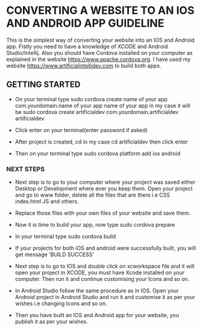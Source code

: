 

# CONVERTING A WEBSITE TO AN IOS AND ANDROID APP GUIDELINE

This is the simplest way of converting your website into an IOS and Android app. Fistly you need to have a knowledge of XCODE and Android Studio/Intellij. Also you should have Cordova installed on your computer as explained in the website https://www.apache.cordova.org. I have used my website https://www.artificialintellidev.com to build both apps.

## GETTING STARTED

* On your terminal type sudo cordova create name of your app com.yourdomain.name of your app name of your app
in my case it will be sudo cordova create artificialdev com.yourdomain.artificialdev artificialdev 

* Click enter on your terminal(enter password if asked)
* After project is created, cd <name of your app> in my case cd artificialdev then click enter
* Then on your terminal type sudo cordova platform add ios android


### NEXT STEPS


* Next step is to go to your computer where your project was saved either Desktop or Development where ever you    keep them. Open your project and go to www folder, delete all the files that are there i.e CSS index.html JS and others.
* Replace those files with your own files of your website and save them.

* Now it is time to build your app, now type sudo cordova prepare
* In your terminal type sudo cordova build
* If your projects for both iOS and android were successfully built, you will get message 'BUILD SUCCESS'

* Next step is to go to IOS and double click on xcworkspace file and it will open your project in XCODE, you must have Xcode installed on your computer. Then run it and continue customising your Icons and so on.

* In Android Studio follow the same procedure as in IOS. Open your Android project in Android Studio and run it and customise it as per your wishes i.e changing Icons and so on.

* Then you have built an IOS and Android app for your website, you publish it as per your wishes.

